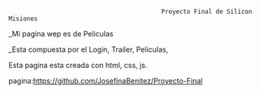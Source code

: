                                              Proyecto Final de Silicon Misiones 

_Mi pagina wep es de Peliculas

_Esta compuesta por el Login, Trailer, Peliculas, 

Esta pagina esta creada con html, css, js.

pagina:https://github.com/JosefinaBenitez/Proyecto-Final
